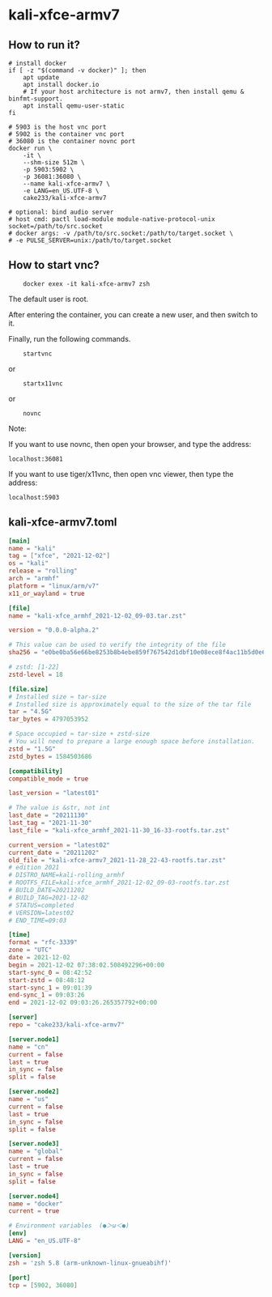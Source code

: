 # kali-xfce-armv7

## How to run it?

```shell
# install docker
if [ -z "$(command -v docker)" ]; then
    apt update
    apt install docker.io
    # If your host architecture is not armv7, then install qemu & binfmt-support.
    apt install qemu-user-static
fi

# 5903 is the host vnc port
# 5902 is the container vnc port
# 36080 is the container novnc port
docker run \
    -it \
    --shm-size 512m \
    -p 5903:5902 \
    -p 36081:36080 \
    --name kali-xfce-armv7 \
    -e LANG=en_US.UTF-8 \
    cake233/kali-xfce-armv7

# optional: bind audio server
# host cmd: pactl load-module module-native-protocol-unix socket=/path/to/src.socket
# docker args: -v /path/to/src.socket:/path/to/target.socket \
# -e PULSE_SERVER=unix:/path/to/target.socket

```

## How to start vnc?

```shell
    docker exex -it kali-xfce-armv7 zsh
```

The default user is root.

After entering the container, you can create a new user, and then switch to it.

Finally, run the following commands.

```shell
    startvnc
```

or

```shell
    startx11vnc
```

or

```shell
    novnc
```

Note:

If you want to use novnc, then open your browser, and type the address:

```
localhost:36081
```

If you want to use tiger/x11vnc, then open vnc viewer, then type the address:

```
localhost:5903
```

## kali-xfce-armv7.toml

```toml
[main]
name = "kali"
tag = ["xfce", "2021-12-02"]
os = "kali"
release = "rolling"
arch = "armhf"
platform = "linux/arm/v7"
x11_or_wayland = true

[file]
name = "kali-xfce_armhf_2021-12-02_09-03.tar.zst"

version = "0.0.0-alpha.2"

# This value can be used to verify the integrity of the file
sha256 = "e0be0ba56e66be8253b8b4ebe859f767542d1dbf10e08ece8f4ac11b5d0e643e"

# zstd: [1-22]
zstd-level = 18

[file.size]
# Installed size ≈ tar-size
# Installed size is approximately equal to the size of the tar file
tar = "4.5G"
tar_bytes = 4797053952

# Space occupied ≈ tar-size + zstd-size
# You will need to prepare a large enough space before installation.
zstd = "1.5G"
zstd_bytes = 1584503686

[compatibility]
compatible_mode = true

last_version = "latest01"

# The value is &str, not int
last_date = "20211130"
last_tag = "2021-11-30"
last_file = "kali-xfce_armhf_2021-11-30_16-33-rootfs.tar.zst"

current_version = "latest02"
current_date = "20211202"
old_file = "kali-xfce-armv7_2021-11-28_22-43-rootfs.tar.zst"
# edition 2021
# DISTRO_NAME=kali-rolling_armhf
# ROOTFS_FILE=kali-xfce_armhf_2021-12-02_09-03-rootfs.tar.zst
# BUILD_DATE=20211202
# BUILD_TAG=2021-12-02
# STATUS=completed
# VERSION=latest02
# END_TIME=09:03

[time]
format = "rfc-3339"
zone = "UTC"
date = 2021-12-02
begin = 2021-12-02 07:38:02.508492296+00:00
start-sync_0 = 08:42:52
start-zstd = 08:48:12
start-sync_1 = 09:01:39
end-sync_1 = 09:03:26
end = 2021-12-02 09:03:26.265357792+00:00

[server]
repo = "cake233/kali-xfce-armv7"

[server.node1]
name = "cn"
current = false
last = true
in_sync = false
split = false

[server.node2]
name = "us"
current = false
last = true
in_sync = false
split = false

[server.node3]
name = "global"
current = false
last = true
in_sync = false
split = false

[server.node4]
name = "docker"
current = true

# Environment variables  (●＞ω＜●)
[env]
LANG = "en_US.UTF-8"

[version]
zsh = 'zsh 5.8 (arm-unknown-linux-gnueabihf)'

[port]
tcp = [5902, 36080]
```
